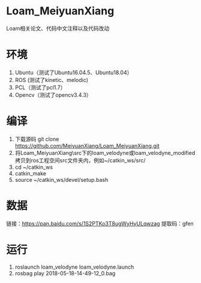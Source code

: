 # Loam_MeiyuanXiang
Loam相关论文、代码中文注释以及代码改动

# 环境
1. Ubuntu（测试了Ubuntu16.04.5、Ubuntu18.04）
2. ROS (测试了kinetic、melodic)
3. PCL（测试了pcl1.7）
4. Opencv（测试了opencv3.4.3）

# 编译
1. 下载源码 git clone https://github.com/MeiyuanXiang/Loam_MeiyuanXiang.git
2. 将Loam_MeiyuanXiang\src下的loam_velodyne或loam_velodyne_modified拷贝到ros工程空间src文件夹内，例如~/catkin_ws/src/
3. cd ~/catkin_ws
4. catkin_make
5. source ~/catkin_ws/devel/setup.bash

# 数据
链接：https://pan.baidu.com/s/1S2PTKo3T8ugWyHyULqwzag
提取码：gfen

# 运行
1. roslaunch loam_velodyne loam_velodyne.launch
2. rosbag play 2018-05-18-14-49-12_0.bag
